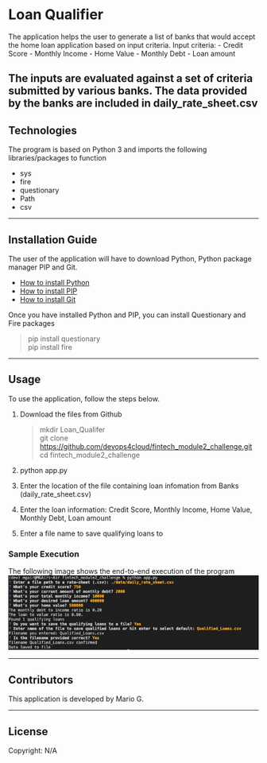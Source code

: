 # Loan Qualifier

The application helps the user to generate a list of banks that would accept the home loan application based on input criteria.
Input criteria:
    - Credit Score
    - Monthly Income
    - Home Value
    - Monthly Debt
    - Loan amount

The inputs are evaluated against a set of criteria submitted by various banks. The data provided by the banks are included in daily_rate_sheet.csv
---

## Technologies

The program is based on Python 3 and imports the following libraries/packages to function

- sys
- fire
- questionary
- Path
- csv

---

## Installation Guide

The user of the application will have to download Python,   Python package manager PIP and Git.

   - [How to install Python](https://www.python.org/downloads/) 
   - [How to install PIP ](https://pip.pypa.io/en/stable/installation/) 
   - [How to install Git ](https://git-scm.com/book/en/v2/Getting-Started-Installing-Git) 
   
   Once you have installed Python and PIP, you can install Questionary and Fire packages 
   > pip install questionary <br>
   > pip install fire <br>
   



---

## Usage

To use the application, follow the steps below.

1. Download the files from Github
    > mkdir Loan_Qualifer <br>
    > git clone https://github.com/devops4cloud/fintech_module2_challenge.git <br>
    > cd fintech_module2_challenge

2. python app.py

3. Enter the location of the file containing loan infomation from Banks (daily_rate_sheet.csv)

4. Enter the loan information: Credit Score, Monthly Income, Home Value, Monthly Debt, Loan amount

5. Enter a file name to save qualifying loans to

### Sample Execution

The following image shows the end-to-end execution of the program
![Command line](how_to_execute_app.png)

---

## Contributors

This application is developed by Mario G.

---

## License

Copyright: N/A
